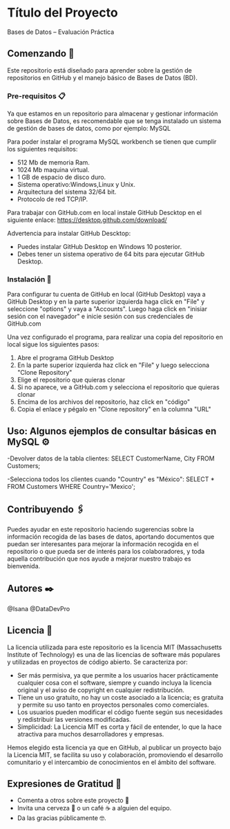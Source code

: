 # Título del Proyecto

Bases de Datos – Evaluación Práctica

## Comenzando 🚀

Este repositorio está diseñado para aprender sobre la gestión de repositorios en GitHub y el manejo básico de Bases de Datos (BD).


### Pre-requisitos 📋

Ya que estamos en un repositorio para almacenar y gestionar información sobre Bases de Datos, es recomendable que se tenga instalado un sistema de gestión de bases de datos, como por ejemplo: MySQL

Para poder instalar el programa MySQL workbench se tienen que cumplir los siguientes requisitos:

- 512 Mb de memoria Ram.
- 1024 Mb maquina virtual.
- 1 GB de espacio de disco duro.
- Sistema operativo:Windows,Linux y Unix.
- Arquitectura del sistema 32/64 bit.
- Protocolo de red TCP/IP.

Para trabajar con GitHub.com en local instale GitHub Descktop en el siguiente enlace:
https://desktop.github.com/download/

Advertencia para instalar GitHub Descktop:
- Puedes instalar GitHub Desktop en Windows 10 posterior.
- Debes tener un sistema operativo de 64 bits para ejecutar GitHub Desktop.

### Instalación 🔧

Para configurar tu cuenta de GitHub en local (GitHub Desktop) vaya a GitHub Desktop y en la parte superior izquierda haga click en "File" y seleccione "options" y vaya a "Accounts". Luego haga click en "inisiar sesión con el navegador" e inicie sesión con sus credenciales de GitHub.com

Una vez configurado el programa, para realizar una copia del repositorio en local sigue los siguientes pasos:
1. Abre el programa GitHub Desktop 
2. En la parte superior izquierda haz click en "File" y luego selecciona "Clone Repository"
3. Elige el repositorio que quieras clonar
4. Si no aparece, ve a GitHub.com y selecciona el repositorio que quieras clonar
5. Encima de los archivos del repositorio, haz click en "código"
6. Copia el enlace y pégalo en "Clone repository" en la columna "URL"


## Uso: Algunos ejemplos de consultar básicas en MySQL ⚙️

-Devolver datos de la tabla clientes:   SELECT CustomerName, City FROM Customers;

-Selecciona todos los clientes cuando "Country" es "México":   SELECT * FROM Customers WHERE Country='Mexico';


## Contribuyendo 🖇️

Puedes ayudar en este repositorio haciendo sugerencias sobre la información recogida de las bases de datos, aportando documentos que puedan ser interesantes para mejorar la información recogida en el repositorio o que pueda ser de interés para los colaboradores, y toda aquella contribución que nos ayude a mejorar nuestro trabajo es bienvenida.

## Autores ✒️

@Isana 
@DataDevPro

## Licencia 📄

La licencia utilizada para este repositorio es la licencia MIT (Massachusetts Institute of Technology) es una de las licencias de software más populares y utilizadas en proyectos de código abierto. 
Se caracteriza por:

- Ser más permisiva, ya que permite a los usuarios hacer prácticamente cualquier cosa con el software, siempre y cuando incluya la licencia original y el aviso de copyright en cualquier redistribución.
- Tiene un uso gratuito, no hay un coste asociado a la licencia; es gratuita y permite su uso tanto en proyectos personales como comerciales.
- Los usuarios pueden modificar el código fuente según sus necesidades y redistribuir las versiones modificadas.
- Simplicidad: La Licencia MIT es corta y fácil de entender, lo que la hace atractiva para muchos desarrolladores y empresas.

Hemos elegido esta licencia ya que en GitHub, al publicar un proyecto bajo la Licencia MIT, se facilita su uso y colaboración, promoviendo el desarrollo comunitario y el intercambio de conocimientos en el ámbito del software.


## Expresiones de Gratitud 🎁

* Comenta a otros sobre este proyecto 📢
* Invita una cerveza 🍺 o un café ☕ a alguien del equipo. 
* Da las gracias públicamente 🤓.
